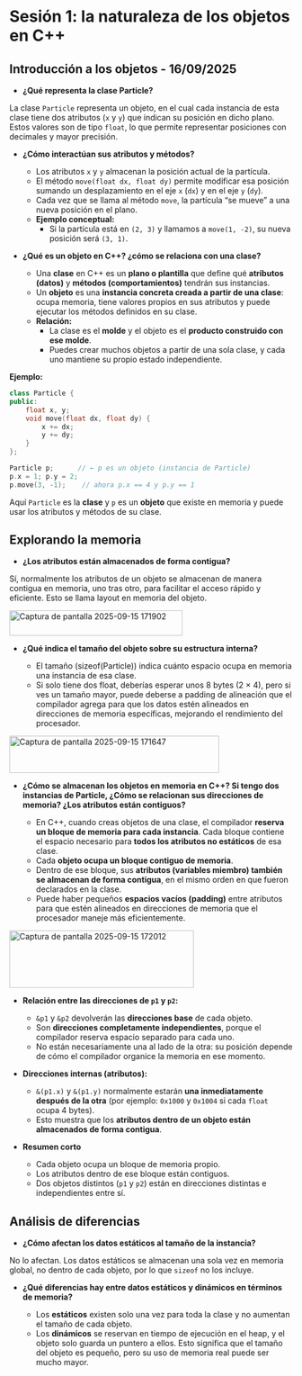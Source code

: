 # Sesión 1: la naturaleza de los objetos en C++
## Introducción a los objetos - 16/09/2025

- **¿Qué representa la clase Particle?**

La clase `Particle` representa un objeto, en el cual cada instancia de esta clase tiene dos atributos (`x` y `y`) que indican su posición en dicho plano. Estos valores son de tipo `float`, lo que permite representar posiciones con decimales y mayor precisión.

- **¿Cómo interactúan sus atributos y métodos?**

  - Los atributos `x` y `y` almacenan la posición actual de la partícula.
  - El método `move(float dx, float dy)` permite modificar esa posición sumando un desplazamiento en el eje `x` (`dx`) y en el eje `y` (`dy`).
  - Cada vez que se llama al método `move`, la partícula “se mueve” a una nueva posición en el plano.
  - **Ejemplo conceptual:**
      - Si la partícula está en `(2, 3)` y llamamos a `move(1, -2)`, su nueva posición será `(3, 1)`.

- **¿Qué es un objeto en C++? ¿cómo se relaciona con una clase?**

  - Una **clase** en C++ es un **plano o plantilla** que define qué **atributos (datos)** y **métodos (comportamientos)** tendrán sus instancias.
  - Un **objeto** es una **instancia concreta creada a partir de una clase**: ocupa memoria, tiene valores propios en sus atributos y puede ejecutar los métodos definidos en su clase.
  - **Relación:**
      - La clase es el **molde** y el objeto es el **producto construido con ese molde**.
      - Puedes crear muchos objetos a partir de una sola clase, y cada uno mantiene su propio estado independiente.

**Ejemplo:**

```cpp
class Particle {
public:
    float x, y;
    void move(float dx, float dy) {
        x += dx;
        y += dy;
    }
};

Particle p;      // ← p es un objeto (instancia de Particle)
p.x = 1; p.y = 2;
p.move(3, -1);    // ahora p.x == 4 y p.y == 1
```

Aquí `Particle` es la **clase** y `p` es un **objeto** que existe en memoria y puede usar los atributos y métodos de su clase.

## Explorando la memoria

- **¿Los atributos están almacenados de forma contigua?**

Sí, normalmente los atributos de un objeto se almacenan de manera contigua en memoria, uno tras otro, para facilitar el acceso rápido y eficiente. Esto se llama layout en memoria del objeto.

<img width="308" height="45" alt="Captura de pantalla 2025-09-15 171902" src="https://github.com/user-attachments/assets/48202087-1e12-4db2-877e-1e57a94b9869" />

- **¿Qué indica el tamaño del objeto sobre su estructura interna?**
  
  - El tamaño (sizeof(Particle)) indica cuánto espacio ocupa en memoria una instancia de esa clase.
  - Si solo tiene dos float, deberías esperar unos 8 bytes (2 × 4), pero si ves un tamaño mayor, puede deberse a padding de alineación que el compilador agrega para que los datos estén alineados en direcciones de memoria específicas, mejorando el rendimiento del procesador.

 <img width="373" height="66" alt="Captura de pantalla 2025-09-15 171647" src="https://github.com/user-attachments/assets/79513aad-1a4c-4e1c-a56e-c711bab44dc3" />

- **¿Cómo se almacenan los objetos en memoria en C++? Si tengo dos instancias de Particle, ¿Cómo se relacionan sus direcciones de memoria? ¿Los atributos están contiguos?**

    - En C++, cuando creas objetos de una clase, el compilador **reserva un bloque de memoria para cada instancia**. Cada bloque contiene el espacio necesario para **todos los atributos no estáticos** de esa clase.
    - Cada **objeto ocupa un bloque contiguo de memoria**.
    - Dentro de ese bloque, sus **atributos (variables miembro) también se almacenan de forma contigua**, en el mismo orden en que fueron declarados en la clase.
    - Puede haber pequeños **espacios vacíos (padding)** entre atributos para que estén alineados en direcciones de memoria que el procesador maneje más eficientemente.

<img width="328" height="102" alt="Captura de pantalla 2025-09-15 172012" src="https://github.com/user-attachments/assets/d735de79-7f90-405c-a916-3729d47e88f6" />

  - **Relación entre las direcciones de `p1` y `p2`:**
      - `&p1` y `&p2` devolverán las **direcciones base** de cada objeto.
      - Son **direcciones completamente independientes**, porque el compilador reserva espacio separado para cada uno.
      - No están necesariamente una al lado de la otra: su posición depende de cómo el compilador organice la memoria en ese momento.

  - **Direcciones internas (atributos):**
      - `&(p1.x)` y `&(p1.y)` normalmente estarán **una inmediatamente después de la otra** (por ejemplo: `0x1000` y `0x1004` si cada `float` ocupa 4 bytes).
      - Esto muestra que los **atributos dentro de un objeto están almacenados de forma contigua**.

- **Resumen corto**

  - Cada objeto ocupa un bloque de memoria propio.
  - Los atributos dentro de ese bloque están contiguos.
  - Dos objetos distintos (`p1` y `p2`) están en direcciones distintas e independientes entre sí.

## Análisis de diferencias

- **¿Cómo afectan los datos estáticos al tamaño de la instancia?**

No lo afectan. Los datos estáticos se almacenan una sola vez en memoria global, no dentro de cada objeto, por lo que `sizeof` no los incluye.

- **¿Qué diferencias hay entre datos estáticos y dinámicos en términos de memoria?**

  - Los **estáticos** existen solo una vez para toda la clase y no aumentan el tamaño de cada objeto.
  - Los **dinámicos** se reservan en tiempo de ejecución en el heap, y el objeto solo guarda un puntero a ellos. Esto significa que el tamaño del objeto es pequeño, pero su uso de memoria real puede ser mucho mayor.

